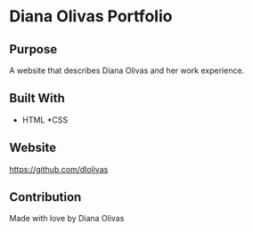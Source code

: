 # Diana Olivas Portfolio 

## Purpose
A website that describes Diana Olivas and her work experience. 

## Built With 
* HTML
*CSS

## Website
https://github.com/dlolivas

## Contribution 
Made with love by Diana Olivas
